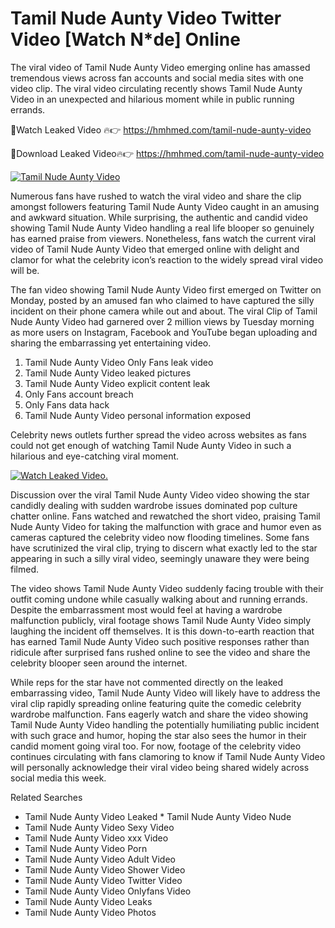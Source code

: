 ﻿# Tamil Nude Aunty Video Twitter Video [Watch N*de] Online

The viral video of ﻿Tamil Nude Aunty Video emerging online has amassed tremendous views across fan accounts and social media sites with one video clip. The viral video circulating recently shows ﻿Tamil Nude Aunty Video in an unexpected and hilarious moment while in public running errands. 

🔴Watch Leaked Video 🔥👉  https://hmhmed.com/tamil-nude-aunty-video 

🔴Download Leaked Video🔥👉  https://hmhmed.com/tamil-nude-aunty-video 

[![Tamil Nude Aunty Video](https://i.imgur.com/dJHk4Zq.gif)](https://hmhmed.com/tamil-nude-aunty-video)

Numerous fans have rushed to watch the viral video and share the clip amongst followers featuring ﻿Tamil Nude Aunty Video caught in an amusing and awkward situation. While surprising, the authentic and candid video showing ﻿Tamil Nude Aunty Video handling a real life blooper so genuinely has earned praise from viewers. Nonetheless, fans watch the current viral video of ﻿Tamil Nude Aunty Video that emerged online with delight and clamor for what the celebrity icon’s reaction to the widely spread viral video will be.

The fan video showing ﻿Tamil Nude Aunty Video first emerged on Twitter on Monday, posted by an amused fan who claimed to have captured the silly incident on their phone camera while out and about. The viral Clip of ﻿Tamil Nude Aunty Video had garnered over 2 million views by Tuesday morning as more users on Instagram, Facebook and YouTube began uploading and sharing the embarrassing yet entertaining video. 

1. ﻿Tamil Nude Aunty Video Only Fans leak video
2. ﻿Tamil Nude Aunty Video leaked pictures
3. ﻿Tamil Nude Aunty Video explicit content leak
4. Only Fans account breach
5. Only Fans data hack
6. ﻿Tamil Nude Aunty Video personal information exposed

Celebrity news outlets further spread the video across websites as fans could not get enough of watching ﻿Tamil Nude Aunty Video in such a hilarious and eye-catching viral moment. 

[![Watch Leaked Video.](https://miro.medium.com/v2/resize:fit:828/format:webp/1*cilzJN44JGOrTw9NJCrNHA.gif "Watch Leaked Video")](https://hmhmed.com/tamil-nude-aunty-video)

Discussion over the viral ﻿Tamil Nude Aunty Video video showing the star candidly dealing with sudden wardrobe issues dominated pop culture chatter online. Fans watched and rewatched the short video, praising ﻿Tamil Nude Aunty Video for taking the malfunction with grace and humor even as cameras captured the celebrity video now flooding timelines. Some fans have scrutinized the viral clip, trying to discern what exactly led to the star appearing in such a silly viral video, seemingly unaware they were being filmed.

The video shows ﻿Tamil Nude Aunty Video suddenly facing trouble with their outfit coming undone while casually walking about and running errands. Despite the embarrassment most would feel at having a wardrobe malfunction publicly, viral footage shows ﻿Tamil Nude Aunty Video simply laughing the incident off themselves. It is this down-to-earth reaction that has earned ﻿Tamil Nude Aunty Video such positive responses rather than ridicule after surprised fans rushed online to see the video and share the celebrity blooper seen around the internet.  

While reps for the star have not commented directly on the leaked embarrassing video, ﻿Tamil Nude Aunty Video will likely have to address the viral clip rapidly spreading online featuring quite the comedic celebrity wardrobe malfunction. Fans eagerly watch and share the video showing ﻿Tamil Nude Aunty Video handling the potentially humiliating public incident with such grace and humor, hoping the star also sees the humor in their candid moment going viral too. For now, footage of the celebrity video continues circulating with fans clamoring to know if ﻿Tamil Nude Aunty Video will personally acknowledge their viral video being shared widely across social media this week.

Related Searches
* ﻿Tamil Nude Aunty Video Leaked
﻿* Tamil Nude Aunty Video Nude
* ﻿Tamil Nude Aunty Video Sexy Video
* ﻿Tamil Nude Aunty Video xxx Video
* ﻿Tamil Nude Aunty Video Porn
* ﻿Tamil Nude Aunty Video Adult Video
* ﻿Tamil Nude Aunty Video Shower Video
* ﻿Tamil Nude Aunty Video Twitter Video
* ﻿Tamil Nude Aunty Video Onlyfans Video
* ﻿Tamil Nude Aunty Video Leaks
* ﻿Tamil Nude Aunty Video Photos